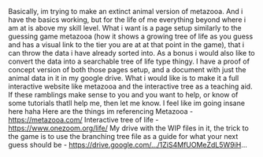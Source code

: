Basically, im trying to make an extinct animal version of metazooa. 
And i have the basics working, but for the life of me everything beyond where i am at is above my skill level.
What i want is a page setup similarly to the guessing game metazooa (how it shows a growing tree of life as you guess and has a visual link to the tier you  are at at that point in the game), that i can throw the data i have already sorted into.
As a bonus i would also like to convert the data into a searchable tree of life type thingy. 
I have a proof of concept version of both those pages setup, and a document with just the animal data in it in my google drive.
What i would like is to make it a full interactive website like metazooa and the interactive tree as a teaching aid.
If these ramblings make sense to you and you want to help, or know of some tutorials thatll help me, then let me know.
I feel like im going insane here haha
Here are the things im referencing
Metazooa - https://metazooa.com/
Interactive tree of life - https://www.onezoom.org/life/
My drive with the WIP files in it, the trick to the game is to use the branching tree file as a guide for what your next guess should be - https://drive.google.com/.../1ZiS4MfUOMeZdL5W9iH...
